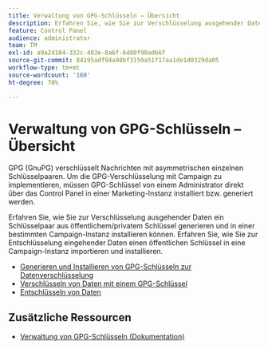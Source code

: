 ```yaml
---
title: Verwaltung von GPG-Schlüsseln – Übersicht
description: Erfahren Sie, wie Sie zur Verschlüsselung ausgehender Daten ein Schlüsselpaar aus öffentlichem/privatem Schlüssel generieren und in einer bestimmten Campaign-Instanz installieren können. Erfahren Sie, wie Sie zur Entschlüsselung eingehender Daten einen öffentlichen Schlüssel in eine Campaign-Instanz importieren und installieren.
feature: Control Panel
audience: administrator
team: TM
exl-id: a9a24104-332c-483e-8a6f-6d80f90ad66f
source-git-commit: 84195adf94a98bf3150a51f17aa1de1d0329da05
workflow-type: tm+mt
source-wordcount: '160'
ht-degree: 70%

---
```


# Verwaltung von GPG-Schlüsseln – Übersicht

GPG (GnuPG) verschlüsselt Nachrichten mit asymmetrischen einzelnen Schlüsselpaaren. Um die GPG-Verschlüsselung mit Campaign zu implementieren, müssen GPG-Schlüssel von einem Administrator direkt über das Control Panel in einer Marketing-Instanz installiert bzw. generiert werden.

Erfahren Sie, wie Sie zur Verschlüsselung ausgehender Daten ein Schlüsselpaar aus öffentlichem/privatem Schlüssel generieren und in einer bestimmten Campaign-Instanz installieren können. Erfahren Sie, wie Sie zur Entschlüsselung eingehender Daten einen öffentlichen Schlüssel in eine Campaign-Instanz importieren und installieren.

* [Generieren und Installieren von GPG-Schlüsseln zur Datenverschlüsselung](./generating-and-installing-gpg-keys-for-data-encryption.md)
* [Verschlüsseln von Daten mit einem GPG-Schlüssel](./using-a-gpg-key-to-encrypt-data.md)
* [Entschlüsseln von Daten](./decrypting-data.md)

## Zusätzliche Ressourcen

* [Verwaltung von GPG-Schlüsseln (Dokumentation)](https://experienceleague.adobe.com/docs/control-panel/using/instances-settings/gpg-keys-management.html?lang=de)
